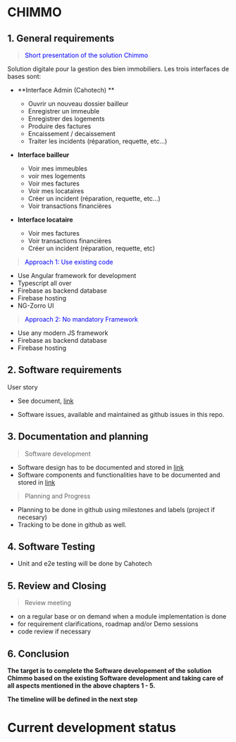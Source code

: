 # CHIMMO

## 1. General requirements

> <span style="color:blue">Short presentation of the solution Chimmo</span>

Solution digitale pour la gestion des bien immobiliers. Les trois interfaces de bases sont:

- **Interface Admin (Cahotech) **
  - Ouvrir un nouveau dossier bailleur
  - Enregistrer un immeuble
  - Enregistrer des logements
  - Produire des factures
  - Encaissement / decaissement
  - Traiter les incidents (réparation, requette, etc...)

- **Interface bailleur**
  - Voir mes immeubles
  - voir mes logements
  - Voir mes factures
  - Voir mes locataires
  - Créer un incident (réparation, requette, etc...)
  - Voir transactions financières

- **Interface locataire**
  - Voir mes factures
  - Voir transactions financières
  - Créer un incident (réparation, requette, etc)

> <span style="color:blue">Approach 1: Use existing code</span>

- Use Angular framework for development
- Typescript all over
- Firebase as backend database
- Firebase hosting
- NG-Zorro UI

> <span style="color:blue">Approach 2: No mandatory Framework </span>

- Use any modern JS framework
- Firebase as backend database
- Firebase hosting

## 2. Software requirements

User story

- See document, [link](https://github.com/Guy-Ariol/chimmo/tree/main/doc/User_story_chimmo.pdf)

- Software issues, available and maintained as github issues in this repo.

## 3. Documentation and planning

> Software development

- Software design has to be documented and stored in [link](https://github.com/Guy-Ariol/chimmo/tree/main/doc)
- Software components and functionalities have to be documented and stored in [link](https://github.com/Guy-Ariol/chimmo/tree/main/doc)

> Planning and Progress

- Planning to be done in github using milestones and labels (project if necesary)
- Tracking to be done in github as well.

## 4. Software Testing

- Unit and e2e testing will be done by Cahotech

## 5. Review and Closing

> Review meeting

- on a regular base or on demand when a module implementation is done
- for requirement clarifications, roadmap and/or Demo sessions
- code review if necessary

## 6. Conclusion

**The target is to complete the Software developement of the solution Chimmo based on the existing Software development and taking care of all aspects mentioned in the above chapters 1 - 5.**

**The timeline will be defined in the next step**

# Current development status

